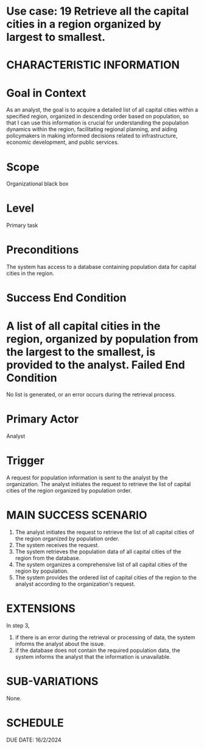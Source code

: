 Use case: 19 Retrieve all the capital cities in a region organized by largest to smallest.
==============================================================================

CHARACTERISTIC INFORMATION
==========================


Goal in Context
==============================================================================

As an analyst, the goal is to acquire a detailed list of all capital cities within a specified region, organized in descending order based on population, so that I can use this information is crucial for understanding the population dynamics within the region, facilitating regional planning, and aiding policymakers in making informed decisions related to infrastructure, economic development, and public services.

Scope
==============================================================================


Organizational black box

Level
==============================================================================

Primary task

Preconditions
==============================================================================


The system has access to a database containing population data for capital cities in the region.

Success End Condition
==============================================================================


A list of all capital cities in the region, organized by population from the largest to the smallest, is provided to the analyst.
Failed End Condition
==============================================================================


No list is generated, or an error occurs during the retrieval process.

Primary Actor
==============================================================================


 Analyst

Trigger
==================

A request for population information is sent to the analyst by the organization. The analyst initiates the request to retrieve the list of capital cities of the region organized by population order.

MAIN SUCCESS SCENARIO
==============================

1.  The analyst initiates the request to retrieve the list of all capital cities of the region organized by population order.
2.  The system receives the request.
3.  The system retrieves the population data of all capital cities of the region from the database.
4.  The system organizes a comprehensive list of all capital cities of the region by population.
5.  The system provides the ordered list of capital cities of the region to the analyst according to the organization's request.
   
EXTENSIONS
==============================================================================


In step 3,

1. if there is an error during the retrieval or processing of data, the system informs the analyst about the issue.
2. if the database does not contain the required population data, the system informs the analyst that the information is unavailable.


SUB-VARIATIONS
==============================================================================


None.

SCHEDULE
==============================================================================


DUE DATE: 16/2/2024
